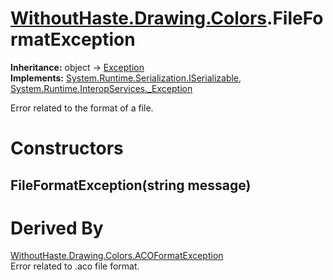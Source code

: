 # [WithoutHaste.Drawing.Colors](TableOfContents.WithoutHaste.Drawing.Colors.md).FileFormatException

**Inheritance:** object → [Exception](https://docs.microsoft.com/en-us/dotnet/api/system.exception)  
**Implements:** [System.Runtime.Serialization.ISerializable](https://docs.microsoft.com/en-us/dotnet/api/system.runtime.serialization.iserializable), [System.Runtime.InteropServices._Exception](https://docs.microsoft.com/en-us/dotnet/api/system.runtime.interopservices._exception)  

Error related to the format of a file.  

# Constructors

## FileFormatException(string message)

# Derived By

[WithoutHaste.Drawing.Colors.ACOFormatException](WithoutHaste.Drawing.Colors.ACOFormatException.md)  
Error related to .aco file format.  

